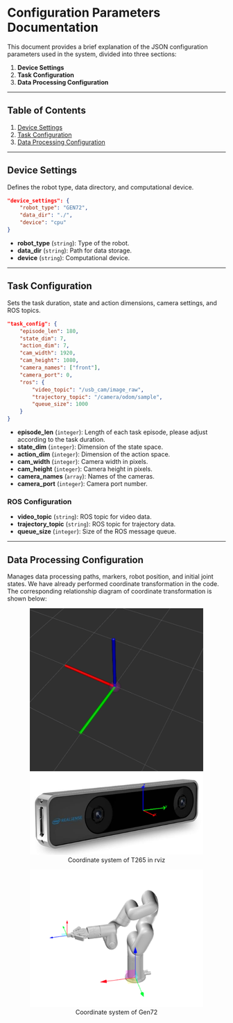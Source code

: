 # Configuration Parameters Documentation

This document provides a brief explanation of the JSON configuration parameters used in the system, divided into three sections:

1. **Device Settings**
2. **Task Configuration**
3. **Data Processing Configuration**

---

## Table of Contents

1. [Device Settings](#device-settings)
2. [Task Configuration](#task-configuration)
3. [Data Processing Configuration](#data-processing-configuration)

---

## Device Settings

Defines the robot type, data directory, and computational device.

```json
"device_settings": {
    "robot_type": "GEN72",
    "data_dir": "./",
    "device": "cpu"
}
```

- **robot_type** (`string`): Type of the robot.
- **data_dir** (`string`): Path for data storage.
- **device** (`string`): Computational device.

---

## Task Configuration

Sets the task duration, state and action dimensions, camera settings, and ROS topics.

```json
"task_config": {
    "episode_len": 180,
    "state_dim": 7,
    "action_dim": 7,
    "cam_width": 1920,
    "cam_height": 1080,
    "camera_names": ["front"],
    "camera_port": 0,
    "ros": {
        "video_topic": "/usb_cam/image_raw",
        "trajectory_topic": "/camera/odom/sample",
        "queue_size": 1000
    }
}
```

- **episode_len** (`integer`): Length of each task episode, please adjust according to the task duration.
- **state_dim** (`integer`): Dimension of the state space.
- **action_dim** (`integer`): Dimension of the action space.
- **cam_width** (`integer`): Camera width in pixels.
- **cam_height** (`integer`): Camera height in pixels.
- **camera_names** (`array`): Names of the cameras.
- **camera_port** (`integer`): Camera port number.

### ROS Configuration

- **video_topic** (`string`): ROS topic for video data.
- **trajectory_topic** (`string`): ROS topic for trajectory data.
- **queue_size** (`integer`): Size of the ROS message queue.

---

## Data Processing Configuration

Manages data processing paths, markers, robot position, and initial joint states. 
We have already performed coordinate transformation in the code. The corresponding relationship diagram of coordinate transformation is shown below:


<figure align="center">
  <img src="../docs/2.png" width="400" />
  <img src="../docs/3.jpg" width="400" />
  <figcaption>Coordinate system of T265 in rviz</figcaption>
</figure>
<figure align="center">
  <img src="../docs/1.png" width="400" />
  <figcaption>Coordinate system of Gen72</figcaption>
</figure>